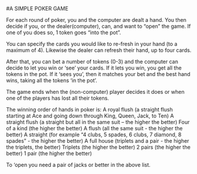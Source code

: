 #A SIMPLE POKER GAME

For each round of poker, you and the computer are dealt a hand. You then decide if you, or the dealer(computer), can, and want to “open” the game. If one of you does so,  1 token goes “into the pot”. 

You can specify the cards you would like to re-fresh in your hand (to a maximum of 4). Likewise the dealer can refresh their hand, up to four cards.

After that, you can bet a number of tokens (0-3) and the computer can decide to let you win or ‘see’ your cards. If it lets you win, you get all the tokens in the pot. If it ‘sees you’, then it matches your bet and the best hand wins, taking all the tokens ‘in the pot’.

The game ends when the (non-computer) player decides it does or when one of the players has lost all their tokens.

The winning order of hands in poker is:
A royal flush (a straight flush starting at Ace and going down through King, Queen, Jack, to Ten)
A straight flush (a straight but all in the same suit – the higher the better)
Four of a kind (the higher the better)
A flush (all the same suit - the higher the better)
A straight (for example “4 clubs, 5 spades, 6 clubs, 7 diamond, 8 spades” - the higher the better)
A full house (triplets and a pair - the higher the triplets, the better)
Triplets (the higher the better)
2 pairs (the higher the better)
1 pair (the higher the better) 

To ‘open you need a pair of jacks or better in the above list.

